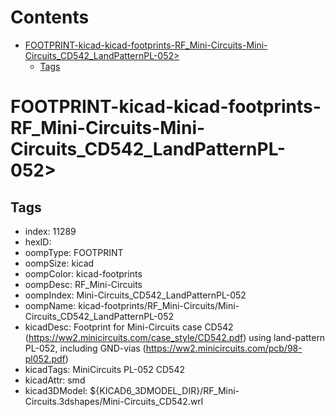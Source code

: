 



Contents
========

* [FOOTPRINT-kicad-kicad-footprints-RF_Mini-Circuits-Mini-Circuits_CD542_LandPatternPL-052>](#footprint-kicad-kicad-footprints-rf_mini-circuits-mini-circuits_cd542_landpatternpl-052)
	* [Tags](#tags)

# FOOTPRINT-kicad-kicad-footprints-RF_Mini-Circuits-Mini-Circuits_CD542_LandPatternPL-052>

## Tags

- index: 11289
- hexID: 
- oompType: FOOTPRINT
- oompSize: kicad
- oompColor: kicad-footprints
- oompDesc: RF_Mini-Circuits
- oompIndex: Mini-Circuits_CD542_LandPatternPL-052
- oompName: kicad-footprints/RF_Mini-Circuits/Mini-Circuits_CD542_LandPatternPL-052
- kicadDesc: Footprint for Mini-Circuits case CD542 (https://ww2.minicircuits.com/case_style/CD542.pdf) using land-pattern PL-052, including GND-vias (https://ww2.minicircuits.com/pcb/98-pl052.pdf)
- kicadTags: MiniCircuits PL-052 CD542
- kicadAttr: smd
- kicad3DModel: ${KICAD6_3DMODEL_DIR}/RF_Mini-Circuits.3dshapes/Mini-Circuits_CD542.wrl
